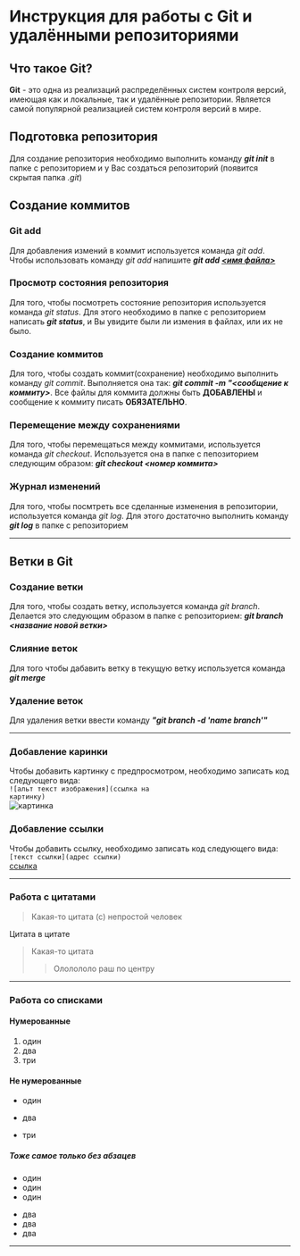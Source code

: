 # Инструкция для работы с Git и удалёнными репозиториями

## Что такое Git?
**Git** - это одна из реализаций распределённых систем контроля версий, имеющая как и локальные, так и удалённые репозитории. Является самой популярной реализацией систем контроля версий в мире.

## Подготовка репозитория

Для создание репозитория необходимо выполнить команду ***git init***  в папке с репозиторием и у Вас создаться репозиторий (появится скрытая папка *.git*)

## Создание коммитов

### Git add
Для добавления измений в коммит используется команда *git add*. Чтобы использовать команду *git add* напишите ***git add <u><имя файла></u>***

### Просмотр состояния репозитория
Для того, чтобы посмотреть состояние репозитория используется команда *git status*. Для этого необходимо в папке с репозиторием написать ***git status***, и Вы увидите были ли измения в файлах, или их не было.

### Создание коммитов
Для того, чтобы создать коммит(сохранение) необходимо выполнить команду *git commit*. Выполняется она так: ***git commit -m "<сообщение к коммиту>***. Все файлы для коммита должны быть **ДОБАВЛЕНЫ** и сообщение к коммиту писать **ОБЯЗАТЕЛЬНО**.

### Перемещение между сохранениями
Для того, чтобы перемещаться между коммитами, используется команда *git checkout*. Используется она в папке с пепозиторием следующим образом: ***git checkout <номер коммита>***

### Журнал изменений
Для того, чтобы посмтреть все сделанные изменения в репозитории, используется команда *git log*. Для этого достаточно выполнить команду ***git log*** в папке с репозиторием

---
## Ветки в Git

### Создание ветки

Для того, чтобы создать ветку, используется команда *git branch*. Делается это следующим образом в папке с репозиторием: ***git branch <название новой ветки>***

### Слияние веток

Для того чтобы дабавить ветку в текущую ветку используется команда ***git merge <name branch>***

### Удаление веток
Для удаления ветки ввести команду ***"git branch -d 'name branch'"***

---
### Добавление каринки
Чтобы добавить картинку с предпросмотром, необходимо записать код следующего вида:</br>
<code>![альт текст изображения](ссылка на картинку)</code> 
</br>
![картинка](https://www.openwall.com/john/tshirt1.png)


### Добавление ссылки

Чтобы добавить ссылку, необходимо записать код следующего вида:</br>
<code>[текст ссылки](адрес ссылки)</code> 
</br>
[ссылка](https://www.openwall.com/john/tshirt1.png)

---
### Работа с цитатами

>Какая-то цитата (с) непростой человек

Цитата в цитате
>Какая-то цитата
>>Ололололо раш по центру
---
### Работа со списками

#### Нумерованные
1. один
2. два
3. три

#### Не нумерованные
* один
+ два
- три

##### Тоже самое только без абзацев

* один
* один
* один
+ два
+ два
+ два
---
